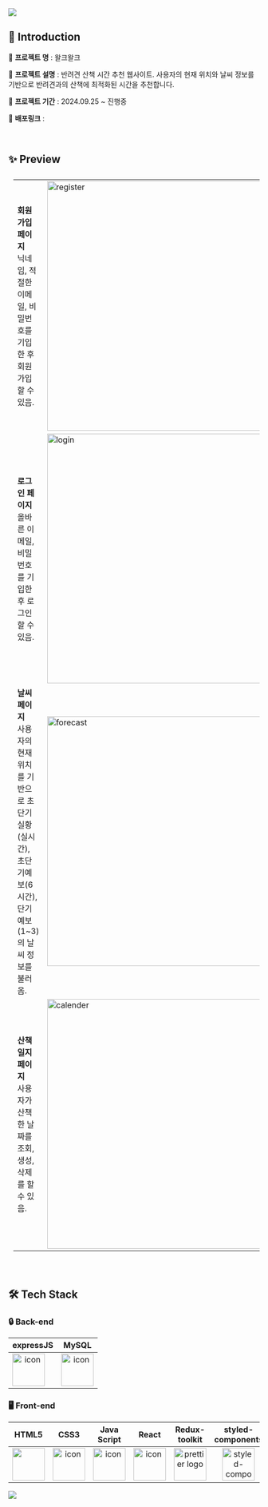 <img src="https://capsule-render.vercel.app/api?type=Waving&color=auto&height=250&section=header&text=Walkeu%20Walkeu%20🐶&fontSize=60" />

## 📃 Introduction
🔸 **프로젝트 명** : 왈크왈크

🔸 **프로젝트 설명** : 반려견 산책 시간 추천 웹사이트. 사용자의 현재 위치와 날씨 정보를 기반으로 반려견과의 산책에 최적화된 시간을 추천합니다. 

🔸 **프로젝트 기간** : 2024.09.25 ~ 진행중

🔸 **배포링크** : 

</br>

## ✨ Preview

<table style="padding: 10px;">
<!--   회원가입 -->
  <tr>
    <td width="40%">
      <strong>회원가입 페이지</strong>
      <br> 닉네임, 적절한 이메일, 비밀번호를 기입한 후 회원가입할 수 있음.
    </td>
    <td>
     <img alt="register" style="width: 500px;" src="https://github.com/user-attachments/assets/e22ad8ed-deb0-4d1e-9a0a-ef9dfdd1a54b">
    </td>
  </tr>
<!--   로그인 -->
  <tr>
     <td width="40%">
      <strong>로그인 페이지</strong>
      <br> 올바른 이메일, 비밀번호를 기입한 후 로그인할 수 있음.
    </td>
    <td >
        <img alt="login" style="width: 500px;" src="https://github.com/user-attachments/assets/58c06a34-210a-47c3-961a-2304b8a93c0d">
    </td>
  </tr>
<!--   날씨 -->
    <tr>
     <td width="40%">
      <strong>날씨 페이지</strong>
      <br> 사용자의 현재 위치를 기반으로 초단기실황(실시간), 초단기예보(6시간), 단기예보(1~3)의 날씨 정보를 불러옴.
    </td>
    <td >
        <img alt="forecast" style="width: 500px;" src="https://github.com/user-attachments/assets/5a089f41-2e29-4e39-ad41-0bb715469d0a">
    </td>
  </tr>
  <!--   산책일지 -->
    <tr>
     <td width="40%">
      <strong>산책일지 페이지</strong>
      <br> 사용자가 산책한 날짜를 조회, 생성, 삭제를 할 수 있음.
    </td>
    <td >
        <img alt="calender" style="width: 500px;" src="https://github.com/user-attachments/assets/a1412824-eb81-49e7-9966-b166c9d8cb80">
    </td>
  </tr>
</table>

</br>

## 🛠️ Tech Stack

### 🔒 Back-end
|   expressJS   |   MySQL   | 
| :----------------------------------------------------------: | :----------------------------------------------------------: | 
| <div style="display: flex; align-items: flex-start;"><img src="https://github.com/user-attachments/assets/c3f1d5e8-0992-42e8-bd3e-1d8256b70dc1" alt="icon" width="65" height="65" /></div>  | <div style="display: flex; align-items: flex-start;"><img src="https://github.com/user-attachments/assets/6b2c335d-fc30-4617-8ceb-b132636e35a9" alt="icon" width="65" height="65" /></div> |

### 🖥️ Front-end

| HTML5  | CSS3 | Java Script | React | Redux-toolkit |  styled-components | 
| :---: | :---:  | :---: | :---: | :----------------------------------------------------------: | :---: | 
| <div style="display: flex; align-items: flex-start;"><img src="https://upload.wikimedia.org/wikipedia/commons/thumb/6/61/HTML5_logo_and_wordmark.svg/800px-HTML5_logo_and_wordmark.svg.png" width="65" height="65" /></div> | <div style="display: flex; align-items: flex-start;"><img src="https://upload.wikimedia.org/wikipedia/commons/d/d5/CSS3_logo_and_wordmark.svg" alt="icon" width="65" height="65" /></div> | <div style="display: flex; align-items: flex-start;"><img src="https://cdn.iconscout.com/icon/free/png-256/free-javascript-2038874-1720087.png?f=webp" alt="icon" width="65" height="65" /></div> | <div style="display: flex; align-items: flex-start;"><img src="https://upload.wikimedia.org/wikipedia/commons/thumb/a/a7/React-icon.svg/512px-React-icon.svg.png" alt="icon" width="65" height="65" /></div> | <div style="display: flex; align-items: flex-start;"><img alt="prettier logo" src="https://ko.redux.js.org/img/redux.svg" width="65" height="65" > | <img alt="styled-components logo" src="https://www.styled-components.com/atom.png" width="65" height="65" ></div> | <img alt="eslint logo" src="https://png.pngtree.com/templates/sm/20180621/sm_5b2bb635f22a3.jpg" height="50" width="50"></div> |

<img src="https://capsule-render.vercel.app/api?type=Waving&color=auto&height=150&section=footer" />

